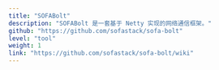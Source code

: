 ```yaml
---
title: "SOFABolt"
description: "SOFABolt 是一套基于 Netty 实现的网络通信框架。"
github: "https://github.com/sofastack/sofa-bolt"
level: "tool"
weight: 1
link: "https://github.com/sofastack/sofa-bolt/wiki"
---
```

